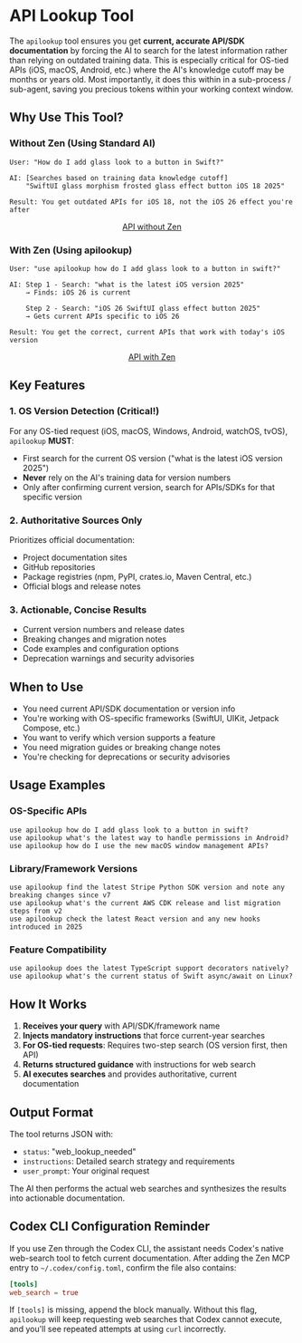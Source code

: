 # API Lookup Tool

The `apilookup` tool ensures you get **current, accurate API/SDK documentation** by forcing the AI to search for the latest information rather than relying on outdated training data. This is especially critical for OS-tied APIs (iOS, macOS, Android, etc.) where the AI's knowledge cutoff may be months or years old.
Most importantly, it does this within in a sub-process / sub-agent, saving you precious tokens within your working context window. 

## Why Use This Tool?

### Without Zen (Using Standard AI)
```
User: "How do I add glass look to a button in Swift?"

AI: [Searches based on training data knowledge cutoff]
    "SwiftUI glass morphism frosted glass effect button iOS 18 2025"

Result: You get outdated APIs for iOS 18, not the iOS 26 effect you're after
```

<div align="center">
    
 [API without Zen](https://github.com/user-attachments/assets/01a79dc9-ad16-4264-9ce1-76a56c3580ee)
 
</div>

### With Zen (Using apilookup)
```
User: "use apilookup how do I add glass look to a button in swift?"

AI: Step 1 - Search: "what is the latest iOS version 2025"
    → Finds: iOS 26 is current

    Step 2 - Search: "iOS 26 SwiftUI glass effect button 2025"
    → Gets current APIs specific to iOS 26

Result: You get the correct, current APIs that work with today's iOS version
```

<div align="center">

[API with Zen](https://github.com/user-attachments/assets/5c847326-4b66-41f7-8f30-f380453dce22)

</div>

## Key Features

### 1. **OS Version Detection** (Critical!)
For any OS-tied request (iOS, macOS, Windows, Android, watchOS, tvOS), `apilookup` **MUST**:
- First search for the current OS version ("what is the latest iOS version 2025")
- **Never** rely on the AI's training data for version numbers
- Only after confirming current version, search for APIs/SDKs for that specific version

### 2. **Authoritative Sources Only**
Prioritizes official documentation:
- Project documentation sites
- GitHub repositories
- Package registries (npm, PyPI, crates.io, Maven Central, etc.)
- Official blogs and release notes

### 3. **Actionable, Concise Results**
- Current version numbers and release dates
- Breaking changes and migration notes
- Code examples and configuration options
- Deprecation warnings and security advisories

## When to Use

- You need current API/SDK documentation or version info
- You're working with OS-specific frameworks (SwiftUI, UIKit, Jetpack Compose, etc.)
- You want to verify which version supports a feature
- You need migration guides or breaking change notes
- You're checking for deprecations or security advisories

## Usage Examples

### OS-Specific APIs
```
use apilookup how do I add glass look to a button in swift?
use apilookup what's the latest way to handle permissions in Android?
use apilookup how do I use the new macOS window management APIs?
```

### Library/Framework Versions
```
use apilookup find the latest Stripe Python SDK version and note any breaking changes since v7
use apilookup what's the current AWS CDK release and list migration steps from v2
use apilookup check the latest React version and any new hooks introduced in 2025
```

### Feature Compatibility
```
use apilookup does the latest TypeScript support decorators natively?
use apilookup what's the current status of Swift async/await on Linux?
```

## How It Works

1. **Receives your query** with API/SDK/framework name
2. **Injects mandatory instructions** that force current-year searches
3. **For OS-tied requests**: Requires two-step search (OS version first, then API)
4. **Returns structured guidance** with instructions for web search
5. **AI executes searches** and provides authoritative, current documentation

## Output Format

The tool returns JSON with:
- `status`: "web_lookup_needed"
- `instructions`: Detailed search strategy and requirements
- `user_prompt`: Your original request

The AI then performs the actual web searches and synthesizes the results into actionable documentation.

## Codex CLI Configuration Reminder

If you use Zen through the Codex CLI, the assistant needs Codex's native web-search tool to fetch current documentation. After adding the Zen MCP entry to `~/.codex/config.toml`, confirm the file also contains:

```toml
[tools]
web_search = true
```

If `[tools]` is missing, append the block manually. Without this flag, `apilookup` will keep requesting web searches that Codex cannot execute, and you'll see repeated attempts at using `curl` incorrectly.
